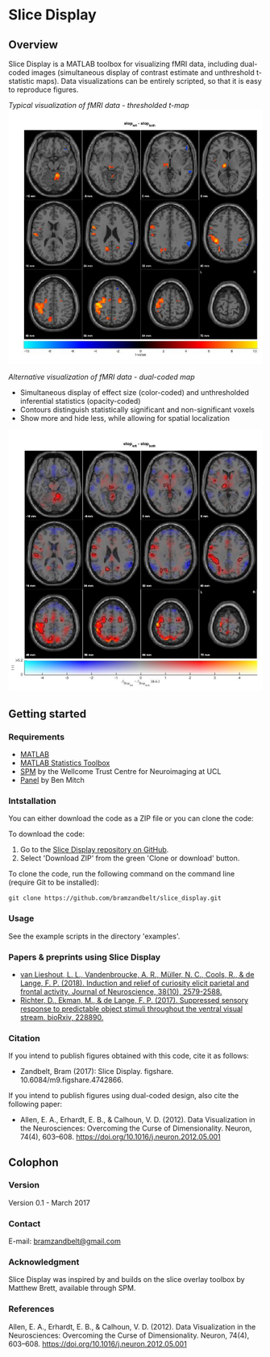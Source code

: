# Slice Display

## Overview

Slice Display is a MATLAB toolbox for visualizing fMRI data, including dual-coded images (simultaneous display of contrast estimate and unthreshold t-statistic maps). Data visualizations can be entirely scripted, so that it is easy to reproduce figures.

_Typical visualization of fMRI data - thresholded t-map_
![](./example_thresholded_t_map.jpg)

_Alternative visualization of fMRI data - dual-coded map_

- Simultaneous display of effect size (color-coded) and unthresholded inferential statistics (opacity-coded)
- Contours distinguish statistically significant and non-significant voxels
- Show more and hide less, while allowing for spatial localization

![](./example_dual_coded_map.jpg)

## Getting started

### Requirements

* [MATLAB](http://www.mathworks.com)
* [MATLAB Statistics Toolbox](http://www.mathworks.com/products/statistics/)
* [SPM](http://www.fil.ion.ucl.ac.uk/spm/) by the Wellcome Trust Centre for Neuroimaging at UCL
* [Panel](https://www.mathworks.com/matlabcentral/fileexchange/20003-panel) by Ben Mitch

### Intstallation

You can either download the code as a ZIP file or you can clone the code:

To download the code:
1. Go to the [Slice Display repository on GitHub](https://github.com/bramzandbelt/slice_display).
2. Select 'Download ZIP' from the green 'Clone or download' button.

To clone the code, run the following command on the command line (require Git to be installed):

```
git clone https://github.com/bramzandbelt/slice_display.git
```

### Usage

See the example scripts in the directory 'examples'.

### Papers & preprints using Slice Display

- [van Lieshout, L. L., Vandenbroucke, A. R., Müller, N. C., Cools, R., & de Lange, F. P. (2018). Induction and relief of curiosity elicit parietal and frontal activity. Journal of Neuroscience, 38(10), 2579-2588.](https://doi.org/10.1523/JNEUROSCI.2816-17.2018)
- [Richter, D., Ekman, M., & de Lange, F. P. (2017). Suppressed sensory response to predictable object stimuli throughout the ventral visual stream. bioRxiv, 228890.](https://www.biorxiv.org/content/early/2017/12/04/228890)

### Citation
If you intend to publish figures obtained with this code, cite it as follows:

- Zandbelt, Bram (2017): Slice Display. figshare. 10.6084/m9.figshare.4742866.

If you intend to publish figures using dual-coded design, also cite the following paper:

- Allen, E. A., Erhardt, E. B., & Calhoun, V. D. (2012). Data Visualization in the Neurosciences: Overcoming the Curse of Dimensionality. Neuron, 74(4), 603–608. https://doi.org/10.1016/j.neuron.2012.05.001

## Colophon

### Version

Version 0.1 - March 2017

### Contact

E-mail: bramzandbelt@gmail.com  

### Acknowledgment

Slice Display was inspired by and builds on the slice overlay toolbox by Matthew Brett, available through SPM.

### References

Allen, E. A., Erhardt, E. B., & Calhoun, V. D. (2012). Data Visualization in the Neurosciences: Overcoming the Curse of Dimensionality. Neuron, 74(4), 603–608. https://doi.org/10.1016/j.neuron.2012.05.001

